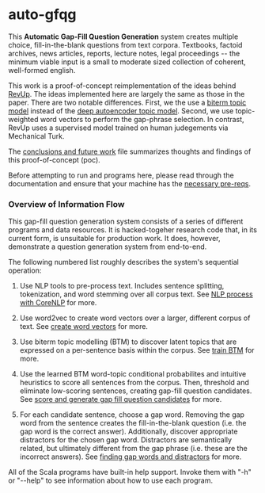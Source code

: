 # auto-gfqg

This **Automatic Gap-Fill Question Generation** system creates multiple choice, fill-in-the-blank questions from text corpora. Textbooks, factoid archives, news articles, reports, lecture notes, legal proceedings -- the minimum viable input is a small to moderate sized collection of coherent, well-formed english.

This work is a proof-of-concept reimplementation of the ideas behind [RevUp](http://oa.upm.es/42192/1/INVE_MEM_2015_226779.pdf). The ideas implemented here are largely the same as those in the paper. There are two notable differences. First, we the use a [biterm topic model](https://github.com/xiaohuiyan/BTM) instead of the [deep autoencoder topic model](https://www.prhlt.upv.es/workshops/iwes15/pdf/iwes15-kumar-d'haro.pdf). Second, we use topic-weighted word vectors to perform the gap-phrase selection. In contrast, RevUp uses a supervised model trained on human judegements via Mechanical Turk.  

The [conclusions and future work](doc/conclusions_future_work.md) file summarizes thoughts and findings of this proof-of-concept (poc).

Before attempting to run and programs here, please read through the documentation and ensure that your machine has the [necessary pre-reqs](doc/software_prereqs.md).

### Overview of Information Flow

This gap-fill question generation system consists of a series of different programs and data resources. It is hacked-togeher research code that, in its current form, is unsuitable for production work. It does, however, demonstrate a question generation system from end-to-end.

The following numbered list roughly describes the system's sequential operation:

1. Use NLP tools to pre-process text. Includes sentence splitting, tokenization, and word stemming over all corpus text. See [NLP process with CoreNLP](doc/nlp_process_with_corenlp.md) for more.

2. Use word2vec to create word vectors over a larger, different corpus of text. See [create word vectors](doc/create_word_vectors.md) for more.

3. Use biterm topic modelling (BTM) to discover latent topics that are expressed on a per-sentence basis within the corpus. See [train BTM](doc/train_biterm_topic_model-btm.md) for more.

4. Use the learned BTM word-topic conditional probabilites and intuitive heuristics to score all sentences from the corpus. Then, threshold and eliminate low-scoring sentences, creating gap-fill question candidates. See [score and generate gap fill question candidates](doc/score_and_generate_gap_fill_questions_candidates.md) for more.

5. For each candidate sentence, choose a gap word. Removing the gap word from the sentence creates the fill-in-the-blank question (i.e. the gap word is the correct answer). Additionally, discover appropriate distractors for the chosen gap word. Distractors are semantically related, but ultimately different from the gap phrase (i.e. these are the incorrect answers). See [finding gap words and distractors](doc/find_gaps_and_distractors.md) for more.

All of the Scala programs have built-in help support. Invoke them with "-h" or "--help" to see information about how to use each program.




